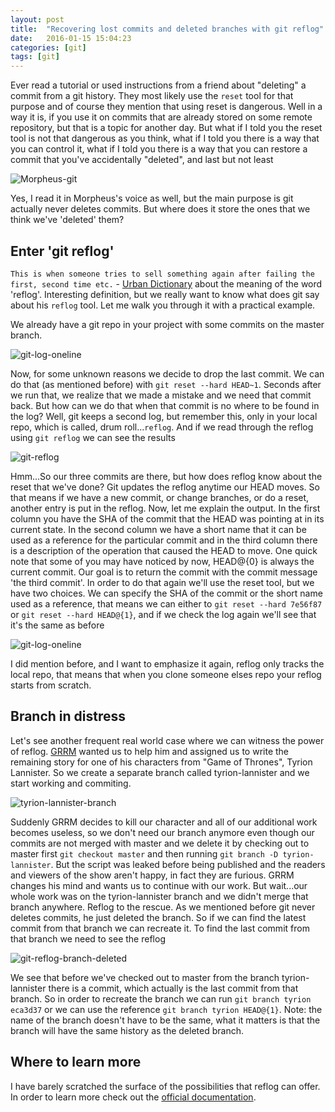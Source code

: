 ```yaml
---
layout: post
title:  "Recovering lost commits and deleted branches with git reflog"
date:   2016-01-15 15:04:23
categories: [git]
tags: [git]
---
```


Ever read a tutorial or used instructions from a friend about "deleting" a commit from a git history. They most likely use the `reset` tool for that purpose and of course they mention that using reset is dangerous. Well in a way it is, if you use it on commits that are already stored on some remote repository, but that is a topic for another day. But what if I told you the reset tool is not that dangerous as you think, what if I told you there is a way that you can control it, what if I told you there is a way that you can restore a commit that you've accidentally "deleted", and last but not least

![Morpheus-git](https://monosnap.com/file/YZj7glV6Am03eLTynUiHGgPpmbyPP9.png)

Yes, I read it in Morpheus's voice as well, but the main purpose is git actually never deletes commits. But where does it store the ones that we think we've 'deleted' them?

## Enter 'git reflog'

`This is when someone tries to sell something again after failing the first, second time etc.` - [Urban Dictionary][urban-dictionary] about the meaning of the word 'reflog'. Interesting definition, but we really want to know what does git say about his `reflog` tool. Let me walk you through it with a practical example. 

We already have a git repo in your project with some commits on the master branch.

![git-log-oneline](https://monosnap.com/file/OsHp0dKg4LC2QXMFxBYL283B3l0mJc.png "git log --pretty=oneline")

Now, for some unknown reasons we decide to drop the last commit. We can do that (as mentioned before) with `git reset --hard HEAD~1`. Seconds after we run that, we realize that we made a mistake and we need that commit back. But how can we do that when that commit is no where to be found in the log? Well, git keeps a second log, but remember this, only in your local repo, which is called, drum roll...`reflog`. And if we read through the reflog using `git reflog` we can see the results

![git-reflog](https://monosnap.com/file/qHkLvyD5NmgbzM7ncU7lgIgBQ9kvfA.png "git reflog")

Hmm...So our three commits are there, but how does reflog know about the reset that we've done? Git updates the reflog anytime our HEAD moves. So that means if we have a new commit, or change branches, or do a reset, another entry is put in the reflog. Now, let me explain the output. In the first column you have the SHA of the commit that the HEAD was pointing at in its current state. In the second column we have a short name that it can be used as a reference for the particular commit and in the third column there is a description of the operation that caused the HEAD to move. One quick note that some of you may have noticed by now, HEAD@{0} is always the current commit. Our goal is to return the commit with the commit message 'the third commit'. In order to do that again we'll use the reset tool, but we have two choices. We can specify the SHA of the commit or the short name used as a reference, that means we can either to `git reset --hard 7e56f87` or `git reset --hard HEAD@{1}`, and if we check the log again we'll see that it's the same as before

![git-log-oneline](https://monosnap.com/file/OsHp0dKg4LC2QXMFxBYL283B3l0mJc.png "git log --pretty=oneline")

I did mention before, and I want to emphasize it again, reflog only tracks the local repo, that means that when you clone someone elses repo your reflog starts from scratch.

## Branch in distress

Let's see another frequent real world case where we can witness the power of reflog. [GRRM][george-martin] wanted us to help him and assigned us to write the remaining story for one of his characters from "Game of Thrones", Tyrion Lannister. So we create a separate branch called tyrion-lannister and we start working and commiting. 

![tyrion-lannister-branch](https://monosnap.com/file/gDu8GjoisrB80MNm5MmZzb5KyjWB2e.png "git log --pretty=oneline")

Suddenly GRRM decides to kill our character and all of our additional work becomes useless, so we don't need our branch anymore even though our commits are not merged with master and we delete it by checking out to master first `git checkout master` and then running `git branch -D tyrion-lannister`. But the script was leaked before being published and the readers and viewers of the show aren't happy, in fact they are furious. GRRM changes his mind and wants us to continue with our work. But wait...our whole work was on the tyrion-lannister branch and we didn't merge that branch anywhere. Reflog to the rescue. As we mentioned before git never deletes commits, he just deleted the branch. So if we can find the latest commit from that branch we can recreate it. To find the last commit from that branch we need to see the reflog

![git-reflog-branch-deleted](https://monosnap.com/file/NOhKq8qfEURyFrEv4JJ3zWvaX5Sc4K.png "git reflog")

We see that before we've checked out to master from the branch tyrion-lannister there is a commit, which actually is the last commit from that branch. So in order to recreate the branch we can run `git branch tyrion eca3d37` or we can use the reference `git branch tyrion HEAD@{1}`. Note: the name of the branch doesn't have to be the same, what it matters is that the branch will have the same history as the deleted branch.

## Where to learn more

I have barely scratched the surface of the possibilities that reflog can offer. In order to learn more check out the [official documentation](https://git-scm.com/docs/git-reflog).


[urban-dictionary]:      http://www.urbandictionary.com/define.php?term=Reflog&defid=6923465#image-6923465
[george-martin]:         https://en.wikipedia.org/wiki/George_R._R._Martin



